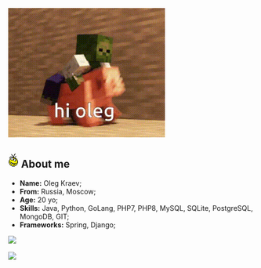 <img text-align="center" src="res/hi-oleg.gif">
<h2><img src="res/crazy.gif" height="30px"> About me</h2>
<ul align="left">
    <li><strong>Name:</strong> Oleg Kraev;</li>
    <li><strong>From:</strong> Russia, Moscow;</li>
    <li><strong>Age:</strong> 20 yo;</li>
    <li><strong>Skills:</strong> Java, Python, GoLang, PHP7, PHP8, MySQL, SQLite, PostgreSQL, MongoDB, GIT;</li>
    <li><strong>Frameworks:</strong> Spring, Django;</li>
</ul>

![](https://github-readme-stats.vercel.app/api?username=hteppl&include_all_commits=true&theme=vue)

![](https://github-readme-stats.vercel.app/api/wakatime?username=hteppl&layout=compact)
